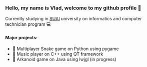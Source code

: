 ### Hello, my name is Vlad, welcome to my github profile 🏯

Currently studying in [SUAI](https://new.guap.ru/) university on informatics and computer technician program 💻

#### Major projects:

- 🐍 Multiplayer Snake game on Python using pygame
- 🎵 Music player on C++ using QT framework
- 🤖 Arkanoid game on Java using lwjgl (in progress)
